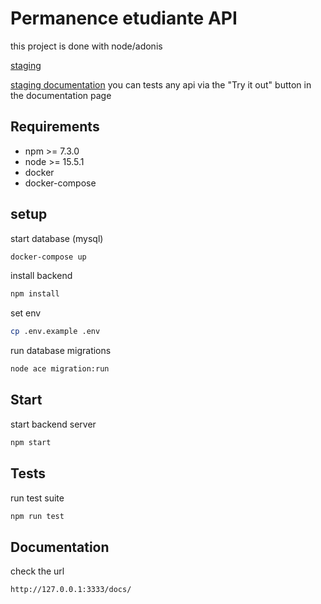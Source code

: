 # Permanence etudiante API

this project is done with node/adonis

[staging](https://permanence-spf-staging-api.herokuapp.com/)

[staging documentation](https://permanence-spf-staging-api.herokuapp.com/docs/)
you can tests any api via the "Try it out" button in the documentation page

## Requirements

- npm >= 7.3.0
- node >= 15.5.1
- docker
- docker-compose

## setup

start database (mysql)

```bash
docker-compose up
```

install backend

```bash
npm install
```

set env

```bash
cp .env.example .env
```

run database migrations

```bash
node ace migration:run
```

## Start

start backend server

```bash
npm start
```

## Tests

run test suite

```bash
npm run test
```

## Documentation

check the url

```bash
http://127.0.0.1:3333/docs/
```
